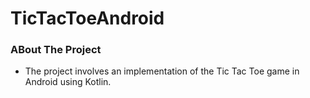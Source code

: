 # TicTacToeAndroid

### ABout The Project
- The project involves an implementation of the Tic Tac Toe game in Android using Kotlin.


